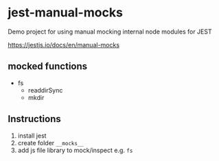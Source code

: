 # jest-manual-mocks

Demo project for using manual mocking internal node modules for JEST

https://jestjs.io/docs/en/manual-mocks

## mocked functions

 - fs
    - readdirSync
    - mkdir


## Instructions 

1. install jest
1. create folder ```__mocks__``` 
1. add js file library to mock/inspect e.g. ```fs```
